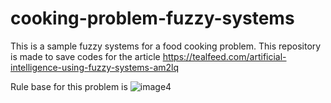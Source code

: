 # cooking-problem-fuzzy-systems
This is a sample fuzzy systems for a food cooking problem. This repository is made to save codes for the article https://tealfeed.com/artificial-intelligence-using-fuzzy-systems-am2lq  

Rule base for this problem is
![image4](https://user-images.githubusercontent.com/48308230/180369303-8e021d51-9181-4c94-bc0a-607f80659aac.png)
